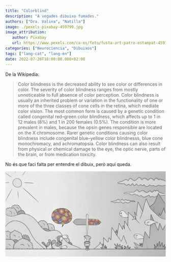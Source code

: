 ```yaml
---
title: "Colorblind"
description: "A vegades dibuixo fumades."
authors: ["Dra. Valina", "Natilla"]
image: ./pexels-pixabay-459799.jpg
image_attribution:
   author: Pixabay
   url: https://www.pexels.com/ca-es/foto/fusta-art-patro-estampat-459799/
categories: ["Neurociencia", "Dibuixos"]
tags: ["lang-cat", "lang-en"]
date: 2022-07-26T18:00:00.000+02:00
---
```


De la Wikipedia:

> Color blindness is the decreased ability to see color or differences in color. The severity of color blindness ranges from mostly unnoticeable to full absence of color perception. Color blindness is usually an inherited problem or variation in the functionality of one or more of the three classes of cone cells in the retina, which mediate color vision. The most common form is caused by a genetic condition called congenital red–green color blindness, which affects up to 1 in 12 males (8%) and 1 in 200 females (0.5%). The condition is more prevalent in males, because the opsin genes responsible are located on the X chromosome. Rarer genetic conditions causing color blindness include congenital blue–yellow color blindnesss, blue cone monochromacy, and achromatopsia. Color blindness can also result from physical or chemical damage to the eye, the optic nerve, parts of the brain, or from medication toxicity.

No és que faci falta per entendre el dibuix, però aquí queda.


![Colorblind](colorblind.jpg "Colorblind")
